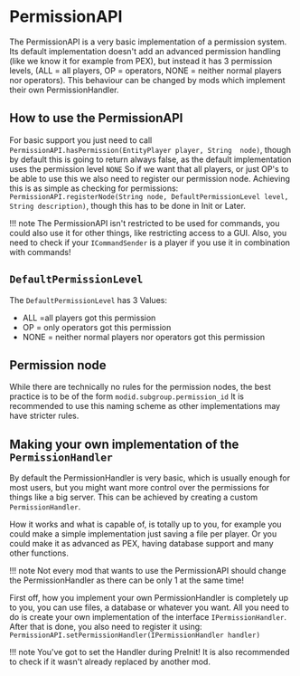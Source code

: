 PermissionAPI
=============

The PermissionAPI is a very basic implementation of a permission system.
Its default implementation doesn't add an advanced permission handling (like we know it for example from PEX),
but instead it has 3 permission levels, (ALL = all players, OP = operators, NONE = neither normal players nor operators).
This behaviour can be changed by mods which implement their own PermissionHandler.

How to use the PermissionAPI
-----------------------------

For basic support you just need to call `PermissionAPI.hasPermission(EntityPlayer player, String  node)`,
though by default this is going to return always false, as the default implementation uses the permission level `NONE`
So if we want that all players, or just OP's to be able to use this  we also need to register our permission node.
Achieving this is as simple as checking for permissions: `PermissionAPI.registerNode(String node, DefaultPermissionLevel level, String description)`,
though this has to be done in Init or Later.

!!! note
    The PermissionAPI isn't restricted to be used for commands, you could also use it for other things, like restricting access to a GUI.
   Also, you need to check if your `ICommandSender` is a player if you use it in combination with commands!

`DefaultPermissionLevel`
--------------

The `DefaultPermissionLevel` has 3 Values:
* ALL =all players got this permission
* OP = only operators got this permission
* NONE = neither normal players nor operators got this permission

Permission node
---------------------------------------

While there are technically no rules for the permission nodes, the best practice is to be of the form `modid.subgroup.permission_id`
It is recommended to use this naming scheme as other implementations may have stricter rules.

Making your own implementation of the `PermissionHandler`
--------------------------------------

By default the PermissionHandler is very basic, which is usually enough for most users,
but you might want more control over the permissions for things like a big server.
This can be achieved  by creating a custom `PermissionHandler`.

How it works and what is capable of, is totally up to you, for example you could make a simple implementation just saving a file per player.
Or you could make it as advanced as PEX, having database support and many other functions.

!!! note
    Not every mod that wants to use the PermissionAPI should change the PermissionHandler as there can be only 1 at the same time!

First off, how you implement your own PermissionHandler is completely up to you, you can use files, a database or whatever you want.
All you need to do is create your own implementation of the interface `IPermissionHandler`.
After that is done, you also need to register it using:  `PermissionAPI.setPermissionHandler(IPermissionHandler handler)`

!!! note
    You've got to set the Handler during PreInit!
    It is also recommended to check if it wasn't already replaced by another mod.